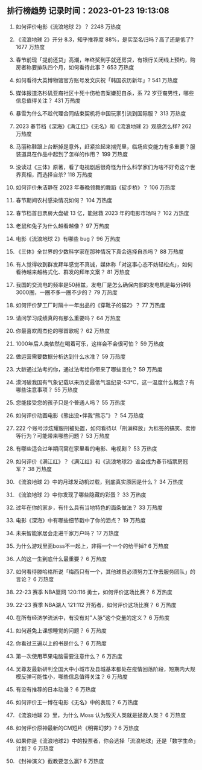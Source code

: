 
## 排行榜趋势 记录时间：2023-01-23 19:13:08
  
  1. 如何评价电影《流浪地球 2》？ 2248 万热度
    
  2. 《流浪地球 2》开分 8.3，知乎推荐度 88%，是实至名归吗？高了还是低了? 1677 万热度
    
  3. 春节前现「提前还贷」高潮，年终奖到手就还房贷，有银行关闭线上预约，购房者称要排队四个月，如何看待此事？ 653 万热度
    
  4. 如何看待大英博物馆官方账号发文庆祝「韩国农历新年」? 541 万热度
    
  5. 媒体报道洛杉矶亚裔社区十死十伤枪击案嫌犯自杀，系 72 岁亚裔男性，哪些信息值得关注？ 431 万热度
    
  6. 暴雪为什么不趁代理合同结束契机将中国玩家引流到国际服？ 313 万热度
    
  7. 2023 春节档《深海》《满江红》《无名》和《流浪地球 2》观感怎么样? 262 万热度
    
  8. 马丽称鞋跟上台断掉是意外，赶紧捡起来揣兜里，临场应变能力有多重要？服装道具在作品中起到了怎样的作用？ 199 万热度
    
  9. 没读过《三体》原著，看了电视剧后很奇怪为什么科学家们为啥不好奇这个世界真相，而选择自杀? 118 万热度
    
  10. 如何评价朱洁静在 2023 年春晚领舞的舞蹈《碇步桥》？ 106 万热度
    
  11. 春节期间农村感染情况如何？ 104 万热度
    
  12. 春节档首日票房大盘破 13 亿，能拯救 2023 年的电影市场吗？ 102 万热度
    
  13. 老鼠和兔子为什么越看越像？ 97 万热度
    
  14. 电影《流浪地球 2》有哪些 bug？ 96 万热度
    
  15. 《三体》全世界的少数科学家在那种情况下真会选择自杀吗？ 88 万热度
    
  16. 有人觉得收到群发拜年感觉不真诚，媒体称「对这事心态不妨轻松点」，如何看待越来越格式化、群发的拜年文案？ 81 万热度
    
  17. 我国的交流电的频率是50赫兹，发电厂是怎么确保内部的发电机是每分钟转3000圈，一圈不多一圈不少的？ 79 万热度
    
  18. 如何评价梦工厂时隔十一年出品的《穿靴子的猫2》？ 77 万热度
    
  19. 请问学习成绩真的有那么重要吗？ 64 万热度
    
  20. 你最喜欢周杰伦的哪首歌呢？ 62 万热度
    
  21. 1000年后人类依然在喝着可乐，这样会不会很可怕？ 59 万热度
    
  22. 做运营需要数据分析达到什么水准？ 59 万热度
    
  23. 大龄通过法考的你，通过法考给你带来了哪些变化？ 59 万热度
    
  24. 漠河破我国有气象记载以来历史最低气温纪录-53℃，这一温度什么概念？有哪些注意事项？ 55 万热度
    
  25. 您能接受您的孩子只是个普通人吗？ 55 万热度
    
  26. 如何评价动画电影《熊出没•伴我“熊芯”》？ 54 万热度
    
  27. 222 个账号涉炫耀服刑被处置，如何看待以「刑满释放」为标签的搞笑、卖惨等行为？可能带来哪些问题？ 53 万热度
    
  28. 有哪些适合过年期间窝在家里看的电影、电视剧？ 53 万热度
    
  29. 如何评价《满江红》？《满江红》和《流浪地球2》谁会成为春节档票房冠军？ 38 万热度
    
  30. 《流浪地球 2》中的月球发动机过载，到底真实原因是什么？ 34 万热度
    
  31. 《流浪地球 2》中你发现了哪些隐藏的彩蛋？ 33 万热度
    
  32. 过年在你的家乡，有什么具有当地特色的面条做法？ 33 万热度
    
  33. 电影《深海》中有哪些细节戳中了你的泪点？ 19 万热度
    
  34. 未来智能家居会走进千家万户吗？ 17 万热度
    
  35. 为什么游戏里面boss不一起上，非得一个一个的给干掉? 6 万热度
    
  36. 人的这一生到底什么最重要？ 6 万热度
    
  37. 如何看待滕哈格所说「梅西只有一个，其他球员必须努力工作去服务团队」的言论？ 6 万热度
    
  38. 22-23 赛季 NBA篮网 120:116 勇士，如何评价这场比赛？ 6 万热度
    
  39. 22-23 赛季 NBA湖人 121:112 开拓者，如何评价这场比赛？ 6 万热度
    
  40. 在所有经济学流派中，有没有对"人脉"这个变量的定义？ 6 万热度
    
  41. 如何避免上课想睡觉的问题？ 6 万热度
    
  42. 你看过三遍以上的书是什么？ 6 万热度
    
  43. 第一次使用苹果电脑需要注意什么？ 6 万热度
    
  44. 吴尊友最新研判全国大中小城市及县城基本都处在疫情回落阶段，短期内大规模反弹可能性小，哪些信息值得关注？ 6 万热度
    
  45. 有没有推荐的日本动漫？ 6 万热度
    
  46. 如何评价王一博在电影《无名》中的表现？ 6 万热度
    
  47. 《流浪地球 2》里，为什么 Moss 认为毁灭人类就是拯救人类？ 6 万热度
    
  48. 如何评价原神最新的CM短片《明霄幻梦》? 6 万热度
    
  49. 如果你是《流浪地球2》中的投票者，你会选择「流浪地球」还是「数字生命」计划？ 6 万热度
    
  50. 《封神演义》截教要怎么赢? 6 万热度
    